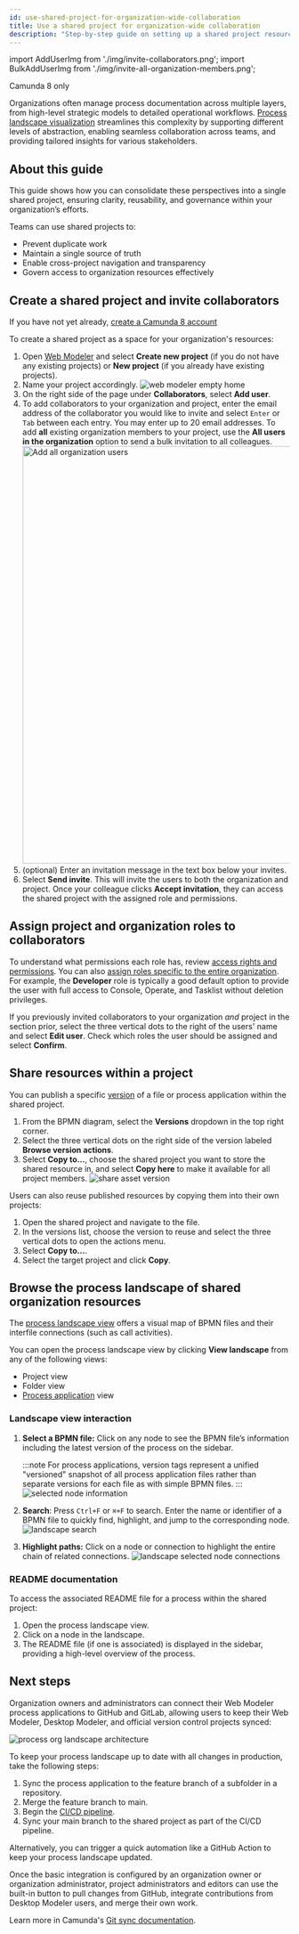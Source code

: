 ```yaml
---
id: use-shared-project-for-organization-wide-collaboration
title: Use a shared project for organization-wide collaboration
description: "Step-by-step guide on setting up a shared project resource available to all organization members, enabling seamless collaboration, governance, and reusability."
---
```


import AddUserImg from './img/invite-collaborators.png';
import BulkAddUserImg from './img/invite-all-organization-members.png';

<span class="badge badge--cloud">Camunda 8 only</span>

Organizations often manage process documentation across multiple layers, from high-level strategic models to detailed operational workflows. [Process landscape visualization](/components/modeler/web-modeler/process-landscape-visualization.md) streamlines this complexity by supporting different levels of abstraction, enabling seamless collaboration across teams, and providing tailored insights for various stakeholders.

## About this guide

This guide shows how you can consolidate these perspectives into a single shared project, ensuring clarity, reusability, and governance within your organization’s efforts.

Teams can use shared projects to:

- Prevent duplicate work
- Maintain a single source of truth
- Enable cross-project navigation and transparency
- Govern access to organization resources effectively

## Create a shared project and invite collaborators

If you have not yet already, [create a Camunda 8 account](/guides/create-account.md)

To create a shared project as a space for your organization's resources:

1. Open [Web Modeler](/components/modeler/web-modeler/launch-web-modeler.md) and select **Create new project** (if you do not have any existing projects) or **New project** (if you already have existing projects).
2. Name your project accordingly.
   ![web modeler empty home](../components/modeler/web-modeler/img/web-modeler-new-user-home.png)
3. On the right side of the page under **Collaborators**, select **Add user**.
4. To add collaborators to your organization and project, enter the email address of the collaborator you would like to invite and select `Enter` or `Tab` between each entry. You may enter up to 20 email addresses. To add **all** existing organization members to your project, use the **All users in the organization** option to send a bulk invitation to all colleagues.
   <img src={BulkAddUserImg} alt="Add all organization users" width="750px"/>
5. (optional) Enter an invitation message in the text box below your invites.
6. Select **Send invite**. This will invite the users to both the organization and project. Once your colleague clicks **Accept invitation**, they can access the shared project with the assigned role and permissions.

## Assign project and organization roles to collaborators

To understand what permissions each role has, review [access rights and permissions](/components/modeler/web-modeler/collaboration.md#access-rights-and-permissions). You can also [assign roles specific to the entire organization](/components/console/manage-organization/manage-users.md). For example, the **Developer** role is typically a good default option to provide the user with full access to Console, Operate, and Tasklist without deletion privileges.

If you previously invited collaborators to your organization _and_ project in the section prior, select the three vertical dots to the right of the users' name and select **Edit user**. Check which roles the user should be assigned and select **Confirm**.

## Share resources within a project

You can publish a specific [version](/components/modeler/web-modeler/versions.md) of a file or process application within the shared project.

1. From the BPMN diagram, select the **Versions** dropdown in the top right corner.
2. Select the three vertical dots on the right side of the version labeled **Browse version actions**.
3. Select **Copy to...**, choose the shared project you want to store the shared resource in, and select **Copy here** to make it available for all project members.
   ![share asset version](./img/share-asset-version.png)

Users can also reuse published resources by copying them into their own projects:

1. Open the shared project and navigate to the file.
2. In the versions list, choose the version to reuse and select the three vertical dots to open the actions menu.
3. Select **Copy to...**.
4. Select the target project and click **Copy**.

## Browse the process landscape of shared organization resources

The [process landscape view](/components/modeler/web-modeler/process-landscape-visualization.md) offers a visual map of BPMN files and their interfile connections (such as call activities).

You can open the process landscape view by clicking **View landscape** from any of the following views:

- Project view
- Folder view
- [Process application](/components/modeler/web-modeler/process-applications.md) view

### Landscape view interaction

1. **Select a BPMN file:** Click on any node to see the BPMN file’s information including the latest version of the process on the sidebar.

   :::note
   For process applications, version tags represent a unified "versioned" snapshot of all process application files rather than separate versions for each file as with simple BPMN files.
   :::
   ![selected node information](../components/modeler/web-modeler/img/process-landscape-node-information.png)

2. **Search**: Press `Ctrl+F` or `⌘+F` to search. Enter the name or identifier of a BPMN file to quickly find, highlight, and jump to the corresponding node.
   ![landscape search](../components/modeler/web-modeler/img/process-landscape-search.png)
3. **Highlight paths:** Click on a node or connection to highlight the entire chain of related connections.
   ![landscape selected node connections](../components/modeler/web-modeler/img/process-landscape-connection.png)

### README documentation

To access the associated README file for a process within the shared project:

1. Open the process landscape view.
2. Click on a node in the landscape.
3. The README file (if one is associated) is displayed in the sidebar, providing a high-level overview of the process.

## Next steps

Organization owners and administrators can connect their Web Modeler process applications to GitHub and GitLab, allowing users to keep their Web Modeler, Desktop Modeler, and official version control projects synced:

![process org landscape architecture](./img/process-org-landscape-architecture.png)

To keep your process landscape up to date with all changes in production, take the following steps:

1. Sync the process application to the feature branch of a subfolder in a repository.
2. Merge the feature branch to main.
3. Begin the [CI/CD pipeline](/guides/devops-lifecycle/integrate-web-modeler-in-ci-cd.md).
4. Sync your main branch to the shared project as part of the CI/CD pipeline.

Alternatively, you can trigger a quick automation like a GitHub Action to keep your process landscape updated.

Once the basic integration is configured by an organization owner or organization administrator, project administrators and editors can use the built-in button to pull changes from GitHub, integrate contributions from Desktop Modeler users, and merge their own work.

Learn more in Camunda's [Git sync documentation](/components/modeler/web-modeler/git-sync.md).

